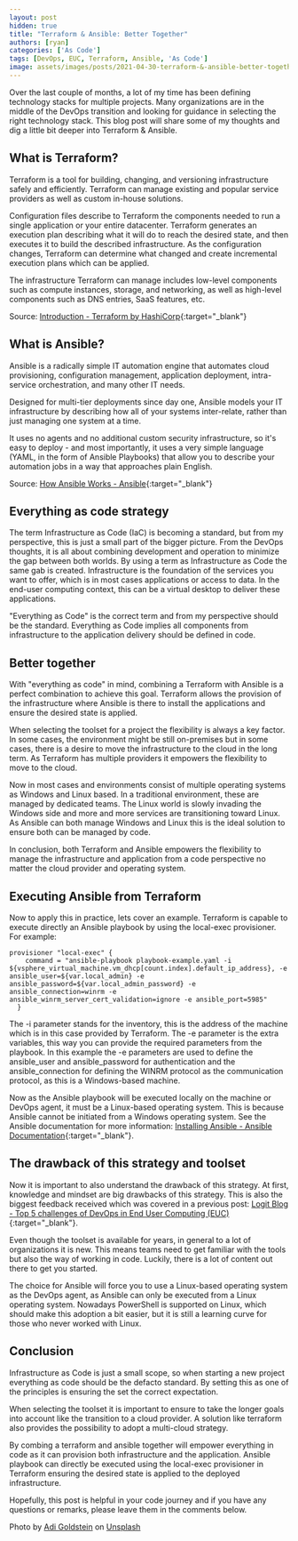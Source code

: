 ```yaml
---
layout: post
hidden: true
title: "Terraform & Ansible: Better Together"
authors: [ryan]
categories: ['As Code']
tags: [DevOps, EUC, Terraform, Ansible, 'As Code']
image: assets/images/posts/2021-04-30-terraform-&-ansible-better-together/terraform-&-ansible-better-together-feature-image.png
---
```

Over the last couple of months, a lot of my time has been defining technology stacks for multiple projects. Many organizations are in the middle of the DevOps transition and looking for guidance in selecting the right technology stack. This blog post will share some of my thoughts and dig a little bit deeper into Terraform & Ansible.

## What is Terraform?
Terraform is a tool for building, changing, and versioning infrastructure safely and efficiently. Terraform can manage existing and popular service providers as well as custom in-house solutions.

Configuration files describe to Terraform the components needed to run a single application or your entire datacenter. Terraform generates an execution plan describing what it will do to reach the desired state, and then executes it to build the described infrastructure. As the configuration changes, Terraform can determine what changed and create incremental execution plans which can be applied.

The infrastructure Terraform can manage includes low-level components such as compute instances, storage, and networking, as well as high-level components such as DNS entries, SaaS features, etc.

Source: [Introduction - Terraform by HashiCorp](https://www.terraform.io/intro/index.html){:target="_blank"}

## What is Ansible?
Ansible is a radically simple IT automation engine that automates cloud provisioning, configuration management, application deployment, intra-service orchestration, and many other IT needs.

Designed for multi-tier deployments since day one, Ansible models your IT infrastructure by describing how all of your systems inter-relate, rather than just managing one system at a time.

It uses no agents and no additional custom security infrastructure, so it's easy to deploy - and most importantly, it uses a very simple language (YAML, in the form of Ansible Playbooks) that allow you to describe your automation jobs in a way that approaches plain English.

Source: [How Ansible Works - Ansible](https://www.ansible.com/overview/how-ansible-works){:target="_blank"}

## Everything as code strategy
The term Infrastructure as Code (IaC) is becoming a standard, but from my perspective, this is just a small part of the bigger picture. From the DevOps thoughts, it is all about combining development and operation to minimize the gap between both worlds. By using a term as Infrastructure as Code the same gab is created. Infrastructure is the foundation of the services you want to offer, which is in most cases applications or access to data. In the end-user computing context, this can be a virtual desktop to deliver these applications.

"Everything as Code" is the correct term and from my perspective should be the standard. Everything as Code implies all components from infrastructure to the application delivery should be defined in code.

## Better together
With "everything as code" in mind, combining a Terraform with Ansible is a perfect combination to achieve this goal. Terraform allows the provision of the infrastructure where Ansible is there to install the applications and ensure the desired state is applied.

When selecting the toolset for a project the flexibility is always a key factor. In some cases, the environment might be still on-premises but in some cases, there is a desire to move the infrastructure to the cloud in the long term. As Terraform has multiple providers it empowers the flexibility to move to the cloud. 

Now in most cases and environments consist of multiple operating systems as Windows and Linux based. In a traditional environment, these are managed by dedicated teams. The Linux world is slowly invading the Windows side and more and more services are transitioning toward Linux. As Ansible can both manage Windows and Linux this is the ideal solution to ensure both can be managed by code.

In conclusion, both Terraform and Ansible empowers the flexibility to manage the infrastructure and application from a code perspective no matter the cloud provider and operating system.

## Executing Ansible from Terraform
Now to apply this in practice, lets cover an example. Terraform is capable to execute directly an Ansible playbook by using the local-exec provisioner. For example:

```hcl
provisioner "local-exec" {
    command = "ansible-playbook playbook-example.yaml -i ${vsphere_virtual_machine.vm_dhcp[count.index].default_ip_address}, -e ansible_user=${var.local_admin} -e ansible_password=${var.local_admin_password} -e ansible_connection=winrm -e ansible_winrm_server_cert_validation=ignore -e ansible_port=5985"
  }
```
The -i parameter stands for the inventory, this is the address of the machine which is in this case provided by Terraform. The -e parameter is the extra variables, this way you can provide the required parameters from the playbook. In this example the -e parameters are used to define the ansible_user and ansible_password for authentication and the ansible_connection for defining the WINRM protocol as the communication protocol, as this is a Windows-based machine.

Now as the Ansible playbook will be executed locally on the machine or DevOps agent, it must be a Linux-based operating system. This is because Ansible cannot be initiated from a Windows operating system.
See the Ansible documentation for more information: [Installing Ansible - Ansible Documentation](https://docs.ansible.com/ansible/latest/installation_guide/intro_installation.html){:target="_blank"}.

## The drawback of this strategy and toolset
Now it is important to also understand the drawback of this strategy. At first, knowledge and mindset are big drawbacks of this strategy. This is also the biggest feedback received which was covered in a previous post: [Logit Blog - Top 5 challenges of DevOps in End User Computing (EUC)](https://www.logitblog.com/top-5-challenges-of-devops-in-end-user-computing-(euc)/){:target="_blank"}.

Even though the toolset is available for years, in general to a lot of organizations it is new. This means teams need to get familiar with the tools but also the way of working in code. Luckily, there is a lot of content out there to get you started.

The choice for Ansible will force you to use a Linux-based operating system as the DevOps agent, as Ansible can only be executed from a Linux operating system. Nowadays PowerShell is supported on Linux, which should make this adoption a bit easier, but it is still a learning curve for those who never worked with Linux.

## Conclusion
Infrastructure as Code is just a small scope, so when starting a new project everything as code should be the defacto standard. By setting this as one of the principles is ensuring the set the correct expectation.

When selecting the toolset it is important to ensure to take the longer goals into account like the transition to a cloud provider. A solution like terraform also provides the possibility to adopt a multi-cloud strategy.

By combing a terraform and ansible together will empower everything in code as it can provision both infrastructure and the application.
Ansible playbook can directly be executed using the local-exec provisioner in Terraform ensuring the desired state is applied to the deployed infrastructure.

Hopefully, this post is helpful in your code journey and if you have any questions or remarks, please leave them in the comments below.

Photo by <a href="https://unsplash.com/@adigold1?utm_source=unsplash&utm_medium=referral&utm_content=creditCopyText" target="_blank">Adi Goldstein</a> on <a href="https://unsplash.com/s/photos/together?utm_source=unsplash&utm_medium=referral&utm_content=creditCopyText" target="_blank">Unsplash</a>
  